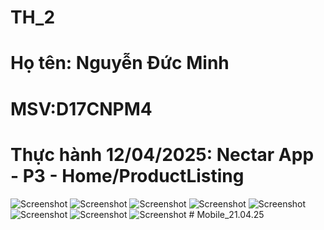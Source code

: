 # TH_2

# Họ tên: Nguyễn Đức Minh
# MSV:D17CNPM4

# Thực hành 12/04/2025: Nectar App - P3 - Home/ProductListing

![Screenshot](./1.jpg)
![Screenshot](./2.jpg)
![Screenshot](./3.jpg)
![Screenshot](./4.jpg)
![Screenshot](./5.jpg)
![Screenshot](./6.jpg)
![Screenshot](./7.jpg)
![Screenshot](./8.jpg)
#   M o b i l e _ 2 1 . 0 4 . 2 5  
 